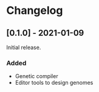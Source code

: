 # Changelog

## [0.1.0] - 2021-01-09

Initial release.

### Added

- Genetic compiler
- Editor tools to design genomes
